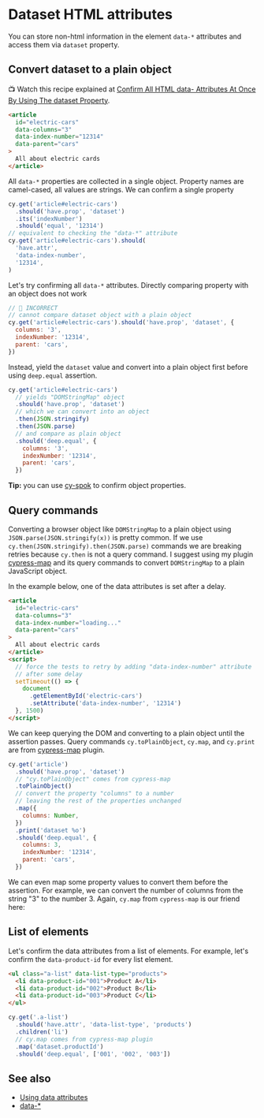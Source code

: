 # Dataset HTML attributes

You can store non-html information in the element `data-*` attributes and access them via `dataset` property.

## Convert dataset to a plain object

📺 Watch this recipe explained at [Confirm All HTML data- Attributes At Once By Using The dataset Property](https://youtu.be/t8BSY2czges).

<!-- fiddle Using data attributes -->

```html
<article
  id="electric-cars"
  data-columns="3"
  data-index-number="12314"
  data-parent="cars"
>
  All about electric cards
</article>
```

All `data-*` properties are collected in a single object. Property names are camel-cased, all values are strings. We can confirm a single property

```js
cy.get('article#electric-cars')
  .should('have.prop', 'dataset')
  .its('indexNumber')
  .should('equal', '12314')
// equivalent to checking the "data-*" attribute
cy.get('article#electric-cars').should(
  'have.attr',
  'data-index-number',
  '12314',
)
```

Let's try confirming all `data-*` attributes. Directly comparing property with an object does not work

```js skip
// 🚨 INCORRECT
// cannot compare dataset object with a plain object
cy.get('article#electric-cars').should('have.prop', 'dataset', {
  columns: '3',
  indexNumber: '12314',
  parent: 'cars',
})
```

Instead, yield the `dataset` value and convert into a plain object first before using `deep.equal` assertion.

```js
cy.get('article#electric-cars')
  // yields "DOMStringMap" object
  .should('have.prop', 'dataset')
  // which we can convert into an object
  .then(JSON.stringify)
  .then(JSON.parse)
  // and compare as plain object
  .should('deep.equal', {
    columns: '3',
    indexNumber: '12314',
    parent: 'cars',
  })
```

**Tip:** you can use [cy-spok](https://github.com/bahmutov/cy-spok) to confirm object properties.

<!-- fiddle-end -->

## Query commands

Converting a browser object like `DOMStringMap` to a plain object using `JSON.parse(JSON.stringify(x))` is pretty common. If we use `cy.then(JSON.stringify).then(JSON.parse)` commands we are breaking retries because `cy.then` is not a query command. I suggest using my plugin [cypress-map](https://github.com/bahmutov/cypress-map) and its query commands to convert `DOMStringMap` to a plain JavaScript object.

<!-- fiddle Convert dataset with retries -->

In the example below, one of the data attributes is set after a delay.

```html
<article
  id="electric-cars"
  data-columns="3"
  data-index-number="loading..."
  data-parent="cars"
>
  All about electric cards
</article>
<script>
  // force the tests to retry by adding "data-index-number" attribute
  // after some delay
  setTimeout(() => {
    document
      .getElementById('electric-cars')
      .setAttribute('data-index-number', '12314')
  }, 1500)
</script>
```

We can keep querying the DOM and converting to a plain object until the assertion passes. Query commands `cy.toPlainObject`, `cy.map`, and `cy.print` are from [cypress-map](https://github.com/bahmutov/cypress-map) plugin.

```js
cy.get('article')
  .should('have.prop', 'dataset')
  // "cy.toPlainObject" comes from cypress-map
  .toPlainObject()
  // convert the property "columns" to a number
  // leaving the rest of the properties unchanged
  .map({
    columns: Number,
  })
  .print('dataset %o')
  .should('deep.equal', {
    columns: 3,
    indexNumber: '12314',
    parent: 'cars',
  })
```

We can even map some property values to convert them before the assertion. For example, we can convert the number of columns from the string "3" to the number 3. Again, `cy.map` from `cypress-map` is our friend here:

<!-- fiddle-end -->

## List of elements

Let's confirm the data attributes from a list of elements. For example, let's confirm the `data-product-id` for every list element.

<!-- fiddle List of elements -->

```html
<ul class="a-list" data-list-type="products">
  <li data-product-id="001">Product A</li>
  <li data-product-id="002">Product B</li>
  <li data-product-id="003">Product C</li>
</ul>
```

```js
cy.get('.a-list')
  .should('have.attr', 'data-list-type', 'products')
  .children('li')
  // cy.map comes from cypress-map plugin
  .map('dataset.productId')
  .should('deep.equal', ['001', '002', '003'])
```

<!-- fiddle-end -->

## See also

- [Using data attributes](https://developer.mozilla.org/en-US/docs/Learn/HTML/Howto/Use_data_attributes)
- [data-\*](https://developer.mozilla.org/en-US/docs/Web/HTML/Global_attributes/data-*)
